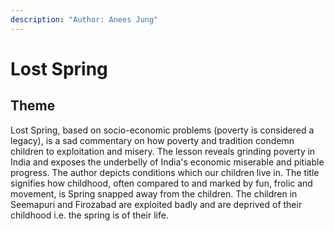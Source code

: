 ```yaml
---
description: "Author: Anees Jung"
---
```

# Lost Spring
## Theme
Lost Spring, based on socio-economic problems (poverty is considered a legacy), is a sad commentary on how poverty and tradition condemn children to exploitation and misery. The lesson reveals grinding poverty in India and exposes the underbelly of India's economic miserable and pitiable progress. The author depicts conditions which our children live in. The title signifies how childhood, often compared to and marked by fun, frolic and movement, is Spring snapped away from the children. The children in Seemapuri and Firozabad are exploited badly and are deprived of their childhood i.e. the spring is of their life.